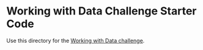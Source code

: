 # Working with Data Challenge Starter Code

Use this directory for the [Working with Data challenge](https://canvas.uw.edu/courses/1066609/assignments/3346990). 